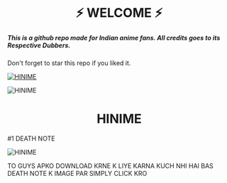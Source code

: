 
<h1 align="center">⚡ WELCOME ⚡</h1>



<h5>This is a github repo made for Indian anime fans. All credits goes to its Respective Dubbers.</h5>



Don't forget to star this repo if you liked it.



[![HINIME](https://telegra.ph/file/a29f4769d061f1665ed7e.jpg)](https://github.com/sidhu70/HINIME)



![HINIME](https://telegra.ph/file/5b440cb0d231c12546664.jpg)



<h1 align="center"> HINIME </h1>



 #1 DEATH NOTE

![HINIME](https://telegra.ph/file/ae32aa78570708dff4813.jpg)

TO GUYS APKO DOWNLOAD KRNE K LIYE KARNA KUCH NHI HAI BAS DEATH NOTE K IMAGE PAR SIMPLY CLICK KRO
